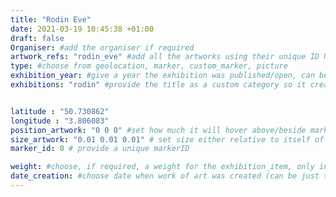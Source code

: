 ```yaml
---
title: "Rodin Eve"
date: 2021-03-19 10:45:38 +01:00
draft: false
Organiser: #add the organiser if required
artwork_refs: "rodin_eve" #add all the artworks using their unique ID Name
type: #choose from geolocation, marker, custom_marker, picture
exhibition_year: #give a year the exhibition was published/open, can be different of creation date of this item
exhibitions: "rodin" #provide the title as a custom category so it creates a page for the exhibition


latitude : "50.730862"
longitude : "3.806083"
position_artwork: "0 0 0" #set how much it will hover above/beside marker/geolocation. Use "0 0 0" for 3 axes
size_artwork: "0.01 0.01 0.01" # set size either relative to itself of to markers
marker_id: 0 # provide a unique markerID

weight: #choose, if required, a weight for the exhibition_item, only integers
date_creation: #choose date when work of art was created (can be just the year if needed)
---
```

